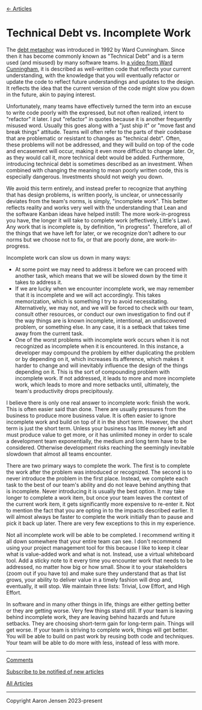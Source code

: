 [← Articles](README.md#articles)

# Technical Debt vs. Incomplete Work

The [debt metaphor](http://c2.com/doc/oopsla92.html) was introduced in 1992 by Ward Cunningham. Since then it has become commonly known as "Technical Debt" and is a term used (and misused) by many software teams. In [a video from Ward Cunningham](https://www.youtube.com/watch?v=pqeJFYwnkjE), it is described as well-written code that reflects your current understanding, with the knowledge that you will eventually refactor or update the code to reflect future understandings and updates to the design. It reflects the idea that the current version of the code might slow you down in the future, akin to paying interest.

Unfortunately, many teams have effectively turned the term into an excuse to write code poorly with the expressed, but not often realized, intent to "refactor" it later. I put "refactor" in quotes because it is another frequently misused word. Usually this goes along with a "just ship it" or "move fast and break things" attitude. Teams will often refer to the parts of their codebase that are problematic or resistant to changes as "technical debt". Often, these problems will not be addressed, and they will build on top of the code and encasement will occur, making it even more difficult to change later. Or, as they would call it, more technical debt would be added. Furthermore, introducing technical debt is sometimes described as an investment. When combined with changing the meaning to mean poorly written code, this is especially dangerous. Investments should not weigh you down.

We avoid this term entirely, and instead prefer to recognize that anything that has design problems, is written poorly, is unclear, or unnecessarily deviates from the team's norms, is simply, "incomplete work". This better reflects reality and works very well with the understanding that Lean and the software Kanban ideas have helped instill: The more work-in-progress you have, the longer it will take to complete work (effectively, Little's Law). Any work that is incomplete is, by definition, "in progress". Therefore, all of the things that we have left for later, or we recognize don't adhere to our norms but we choose not to fix, or that are poorly done, are work-in-progress.

Incomplete work can slow us down in many ways:

- At some point we may need to address it before we can proceed with another task, which means that we will be slowed down by the time it takes to address it.
- If we are lucky when we encounter incomplete work, we may remember that it is incomplete and we will act accordingly. This takes memorization, which is something I try to avoid necessitating. Alternatively, we may not, and we will be forced to check with our team, consult other resources, or conduct our own investigation to find out if the way things are is known incomplete, intentional, an undiscovered problem, or something else. In any case, it is a setback that takes time away from the current task.
- One of the worst problems with incomplete work occurs when it is not recognized as incomplete when it is encountered. In this instance, a developer may compound the problem by either duplicating the problem or by depending on it, which increases its afference, which makes it harder to change and will inevitably influence the design of the things depending on it. This is the sort of compounding problem with incomplete work. If not addressed, it leads to more and more incomplete work, which leads to more and more setbacks until, ultimately, the team's productivity drops precipitously.

I believe there is only one real answer to incomplete work: finish the work. This is often easier said than done. There are usually pressures from the business to produce more business value. It is often easier to ignore incomplete work and build on top of it in the short term. However, the short term is just the short term. Unless your business has little money left and must produce value to get more, or it has unlimited money in order to scale a development team exponentially, the medium and long term have to be considered. Otherwise development risks reaching the seemingly inevitable slowdown that almost all teams encounter.

There are two primary ways to complete the work. The first is to complete the work after the problem was introduced or recognized. The second is to never introduce the problem in the first place. Instead, we complete each task to the best of our team's ability and do not leave behind anything that is incomplete. Never introducing it is usually the best option. It may take longer to complete a work item, but once your team leaves the context of the current work item, it gets significantly more expensive to re-enter it. Not to mention the fact that you are opting in to the impacts described earlier. It will almost always be faster to complete the work initially than to pause and pick it back up later. There are very few exceptions to this in my experience.

Not all incomplete work will be able to be completed. I recommend writing it all down somewhere that your entire team can see. I don't recommend using your project management tool for this because I like to keep it clear what is value-added work and what is not. Instead, use a virtual whiteboard tool. Add a sticky note to it every time you encounter work that needs to be addressed, no matter how big or how small. Show it to your stakeholders (zoom out if you have to) and make sure they understand that as that list grows, your ability to deliver value in a timely fashion will drop and, eventually, it will stop. We maintain three lists: Trivial, Low Effort, and High Effort.

In software and in many other things in life, things are either getting better or they are getting worse. Very few things stand still. If your team is leaving behind incomplete work, they are leaving behind hazards and future setbacks. They are choosing short-term gain for long-term pain. Things will get worse. If your team is striving to complete work, things will get better. You will be able to build on past work by reusing both code and techniques. Your team will be able to do more with less, instead of less with more.

---

[Comments](https://github.com/aaronjensen/software-development/discussions/1)

[Subscribe to be notified of new articles](https://github.com/aaronjensen/software-development/discussions/8)

[All Articles](https://github.com/aaronjensen/software-development/blob/master/README.md#articles)

---

Copyright Aaron Jensen 2023-present
